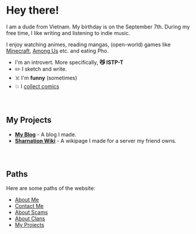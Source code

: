 # Hey there!
I am a dude from Vietnam. My birthday is on the September 7th. During my free time, I like writing and listening to indie music.

I enjoy watching animes, reading mangas, (open-world) games like [Minecraft](https://www.minecraft.net), [Among Us](https://www.innersloth.com/games/among-us/) etc. and eating Pho.

* I'm an introvert. More specifically, **😼 ISTP-T**
* ✏️ I sketch and write.
* ☠️ I'm **funny** (sometimes)
* 💥 I [collect comics](/wip)

######  

## My Projects
* **[My Blog](https://kod-er.blogspot.com/)** - A blog I made.
* **[Sharnation Wiki](https://bit.ly/sharnation-wiki)** - A wikipage I made for a server my friend owns.

######  

## Paths
Here are some paths of the website:
- [About Me](/about-me)
- [Contact Me](/contact-me)
- [About Scams](/i-got-scammed)
- [About Clans](/clans)
- [My Projects](/wip)

